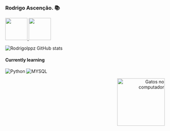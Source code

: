 ### Rodrigo Ascenção. 📚

<a href="https://www.instagram.com/rodrigolpp/">
    <img src="https://user-images.githubusercontent.com/74038190/235294013-a33e5c43-a01c-43f6-b44d-a406d8b4ab75.gif" width="70" height="70">
</a>

<a href="https://www.linkedin.com/in/rsacenss/">
  <img src="https://user-images.githubusercontent.com/74038190/235294012-0a55e343-37ad-4b0f-924f-c8431d9d2483.gif" width="70" height="70">
</a>

![Rodrigolppz GitHub stats](https://github-readme-stats.vercel.app/api?username=Rodrigolppz&show_icons=true&theme=radical)   


#### Currently learning
![Python](https://img.shields.io/badge/Python-14354C?style=for-the-badge&logo=python&logoColor=white)
![MYSQL](https://img.shields.io/badge/MySQL-00000F?style=for-the-badge&logo=mysql&logoColor=white)
<div align="right">
    <img src="https://github.com/Rodrigolppz/rodrigolppz/assets/157632873/afb6cb10-8c6b-4a0d-a538-51bcbcef7d02" alt="Gatos no computador" width="150" height="150">
</div>
